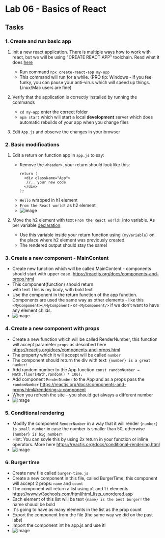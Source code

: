 # Lab 06 - Basics of React

## Tasks
### 1. Create and run basic app
1. Init a new react application. There is multiple ways how to work with react, but we will be using "CREATE REACT APP" toolchain. Read what it does [here](https://reactjs.org/docs/create-a-new-react-app.html#create-react-app)
    - Run command `npx create-react-app my-app` 
    - This command will run for a while. (PRO tip: Windows - if you feel funky, you can pause your anti-virus which will speed up things. Linux/Mac users are fine)
1. Verify that the application is correctly installed by running the commands
    - `cd my-app` enter the correct folder
    - `npm start` which will start a local **development** server which does automatic rebuilds of your app when you change files

1. Edit `App.js` and observe the changes in your browser

### 2. Basic modifications
1. Edit a return on function app in `app.js` to say:
    - Remove the `<header>`, your return should look like this:
      ```
      return (
        <div className="App">
         //.. your new code
        </div>
      );
      ```     
    - `Hello` wrapped in h1 element
    - `From the React world!` as h2 element
    - ![image](https://user-images.githubusercontent.com/8086995/137988976-6b1177f1-013a-4b66-ae2a-fb2508d428f3.png)


1. Move the h2 element with text `From the React world!` into variable. As per variable [declaration](https://reactjs.org/docs/introducing-jsx.html)
   - Use this variable inside your return function using `{myVariable}` on the place where h2 element was previously created. 
   - The rendered output should stay the same! 

### 3. Create a new component - MainContent
 - Create new function which will be called MainContent - components should start with upper case. https://reactjs.org/docs/components-and-props.html
 - This component(function) should return <div> with text This is my body, with bold text
 - Use the component in the return function of the app function. Components are used the same way as other elements - like this `<MyComponent></MyComponent>` or `<MyComponent/>` if we don't want to have any element childs. 
 - ![image](https://user-images.githubusercontent.com/8086995/137989728-3d90dda5-ea77-408b-b2cf-c67562841b36.png)

### 4. Create a new component with props
 - Create a new function which will be called RenderNumber, this function will accept parameter `props` as described here https://reactjs.org/docs/components-and-props.html
 - The property which it will accept will be called `number` 
 - The component should return the div with text: `{number} is a great number!`
 - Add random number to the App function `const randomNumber = Math.floor(Math.random() * 100);`
 - Add component `RenderNumber` to the App and as a props pass the `randomNumber` https://reactjs.org/docs/components-and-props.html#rendering-a-component
 - When you refresh the site - you should get always a different number 
 - ![image](https://user-images.githubusercontent.com/8086995/137991141-f4fa3646-25d5-4674-b1f3-45cc42fb0b7e.png)

### 5. Conditional rendering
 - Modify the component `RenderNumber` in a way that it will render  `{number} is small number` in case the number is smaller than 50, otherwise `{number} is big number!`
 - Hint: You can sovle this by using 2x return in your function or inline operators. More here https://reactjs.org/docs/conditional-rendering.html
 - ![image](https://user-images.githubusercontent.com/8086995/137991936-ad8bbe6e-30a5-4294-9d95-43a7eae8c164.png)

  
### 6. Burger time
 - Create new file called `burger-time.js`
 - Create a new component in this file, called BurgerTime, this component will accept 2 props: `name` and `count`
 - The component will return a list using `ul` and `li` elements https://www.w3schools.com/html/html_lists_unordered.asp
 - Each element of this list will be text `{name} is the best burger!` the name shoudl be bold 
 - It's going to have as many elements in the list as the prop count 
 - Export the component from the file (the same way we did on the past labs) 
 - Import the component int he app.js and use it! 
 - ![image](https://user-images.githubusercontent.com/8086995/137993508-db87d7c4-f9a5-4112-a662-4e5286bfaff7.png)
